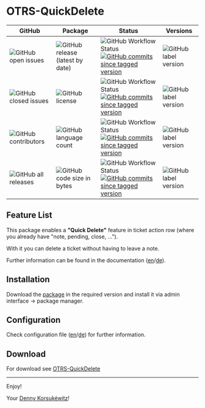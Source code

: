# OTRS-QuickDelete

| GitHub | Package | Status | Versions |
| ------ | ------ | ------ | ------ |
| ![GitHub open issues](https://img.shields.io/github/issues/dennykorsukewitz/OTRS-QuickDelete) | ![GitHub release (latest by date)](https://img.shields.io/github/v/release/dennykorsukewitz/OTRS-QuickDelete) | ![GitHub Workflow Status](https://img.shields.io/github/workflow/status/dennykorsukewitz/OTRS-QuickDelete/Lint%20Code%20Base/otrs6?style=flat&label=Lint) [![GitHub commits since tagged version](https://img.shields.io/github/commits-since/dennykorsukewitz/OTRS-QuickDelete/6.0.2/otrs6) ](https://github.com/dennykorsukewitz/OTRS-QuickDelete/compare/6.0.2...otrs6) | ![GitHub label version](https://img.shields.io/github/labels/dennykorsukewitz/OTRS-QuickDelete/OTRS%206) |
| ![GitHub closed issues](https://img.shields.io/github/issues-closed/dennykorsukewitz/OTRS-QuickDelete?color=#44CC44) | ![GitHub license](https://img.shields.io/github/license/dennykorsukewitz/OTRS-QuickDelete) | ![GitHub Workflow Status](https://img.shields.io/github/workflow/status/dennykorsukewitz/OTRS-QuickDelete/Lint%20Code%20Base/otrs5?style=flat&label=Lint) [![GitHub commits since tagged version](https://img.shields.io/github/commits-since/dennykorsukewitz/OTRS-QuickDelete/5.0.1/otrs5) ](https://github.com/dennykorsukewitz/OTRS-QuickDelete/compare5.0.1...otrs5)  | ![GitHub label version](https://img.shields.io/github/labels/dennykorsukewitz/OTRS-QuickDelete/OTRS%205) |
| ![GitHub contributors](https://img.shields.io/github/contributors/dennykorsukewitz/OTRS-QuickDelete) | ![GitHub language count](https://img.shields.io/github/languages/count/dennykorsukewitz/OTRS-QuickDelete?style=flat&label=language)  |  ![GitHub Workflow Status](https://img.shields.io/github/workflow/status/dennykorsukewitz/OTRS-QuickDelete/Lint%20Code%20Base/otrs4?style=flat&label=Lint) [![GitHub commits since tagged version](https://img.shields.io/github/commits-since/dennykorsukewitz/OTRS-QuickDelete/4.0.1/otrs4) ](https://github.com/dennykorsukewitz/OTRS-QuickDelete/compare/4.0.1...otrs4) | ![GitHub label version](https://img.shields.io/github/labels/dennykorsukewitz/OTRS-QuickDelete/OTRS%204)  |
| ![GitHub all releases](https://img.shields.io/github/downloads/dennykorsukewitz/OTRS-QuickDelete/total?style=flat) |  ![GitHub code size in bytes](https://img.shields.io/github/languages/code-size/dennykorsukewitz/OTRS-QuickDelete)  |  ![GitHub Workflow Status](https://img.shields.io/github/workflow/status/dennykorsukewitz/OTRS-QuickDelete/Lint%20Code%20Base/otrs3?style=flat&label=Lint) [![GitHub commits since tagged version](https://img.shields.io/github/commits-since/dennykorsukewitz/OTRS-QuickDelete/3.3.2/otrs3) ](https://github.com/dennykorsukewitz/OTRS-QuickDelete/compare/3.3.2...otrs3) | ![GitHub label version](https://img.shields.io/github/labels/dennykorsukewitz/OTRS-QuickDelete/OTRS%203)  |

## Feature List

This package enables a **"Quick Delete"** feature in ticket action row (where you already have "note, pending, close, ...").

With it you can delete a ticket without having to leave a note.

Further information can be found in the documentation ([en](doc/en/feature.md)/[de](doc/de/feature.md)).

## Installation

Download the [package](https://github.com/dennykorsukewitz/OTRS-QuickDelete/releases) in the required version and install it via admin interface -> package manager.

## Configuration

Check configuration file ([en](doc/en/config.md)/[de](doc/de/config.md)) for further information.

## Download

For download see [OTRS-QuickDelete](https://github.com/dennykorsukewitz/OTRS-QuickDelete/releases)

---

Enjoy!

Your [Denny Korsukéwitz](https://github.com/dennykorsukewitz)!

